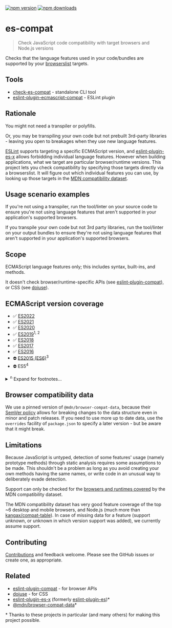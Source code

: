 <!-- prettier-ignore-start -->
[![npm version](https://badge.fury.io/js/eslint-plugin-ecmascript-compat.svg)](https://badge.fury.io/js/eslint-plugin-ecmascript-compat)
[![npm downloads](https://img.shields.io/npm/dm/eslint-plugin-ecmascript-compat.svg)](http://www.npmtrends.com/eslint-plugin-ecmascript-compat)
<!-- prettier-ignore-end -->

# es-compat

> Check JavaScript code compatibility with target browsers and Node.js versions

Checks that the language features used in your code/bundles are supported by your [browserslist](https://github.com/browserslist/browserslist) targets.

## Tools

- [check-es-compat](/packages/check-es-compat/README.md) - standalone CLI tool
- [eslint-plugin-ecmascript-compat](/packages/eslint-plugin-ecmascript-compat/README.md) - ESLint plugin

## Rationale

You might not need a transpiler or polyfills.

Or, you may be transpiling your own code but not prebuilt 3rd-party libraries - leaving you open to breakages when they use new language features.

[ESLint](https://eslint.org) supports targeting a specific ECMAScript version, and [eslint-plugin-es-x](https://github.com/eslint-community/eslint-plugin-es-x) allows forbidding individual language features. However when building applications, what we target are particular browser/runtime versions. This project lets you check compatibility by specifying those targets directly via a browserslist. It will figure out which individual features you can use, by looking up those targets in the [MDN compatibility dataset](https://github.com/mdn/browser-compat-data).

## Usage scenario examples

If you're not using a transpiler, run the tool/linter on your source code to ensure you're not using language features that aren't supported in your application's supported browsers.

If you transpile your own code but not 3rd party libraries, run the tool/linter on your output bundles to ensure they're not using language features that aren't supported in your application's supported browsers.

## Scope

ECMAScript language features only; this includes syntax, built-ins, and methods.

It doesn't check browser/runtime-specific APIs (see [eslint-plugin-compat](https://github.com/amilajack/eslint-plugin-compat)), or CSS (see [doiuse](https://github.com/anandthakker/doiuse)).

## ECMAScript version coverage

- ✅ [ES2022](https://exploringjs.com/impatient-js/ch_new-javascript-features.html#new-in-es2022)
- ✅ [ES2021](https://v8.dev/features/tags/es2021)
- ✅ [ES2020](https://v8.dev/features/tags/es2020)
- ✅ [ES2019](https://flaviocopes.com/es2019)<sup>1, 2</sup>
- ✅ [ES2018](https://flaviocopes.com/es2018)
- ✅ [ES2017](https://flaviocopes.com/es2017)
- ✅ [ES2016](https://flaviocopes.com/es2016)
- ⛔ [ES2015 (ES6)](https://flaviocopes.com/es6)<sup>3</sup>
- ⛔ ES5<sup>4</sup>

<details>
<summary><sup>n</sup> Expand for footnotes...</summary>

<sup>1</sup> Excluding features not statically detectable: revised `Function.prototype.toString`, stable `Array.prototype.sort`, well-formed `JSON.stringify`.

<sup>2</sup> Excluding `Symbol.prototype.description`; as a debug feature, it's not worth the false positives that arise due to its name and not being a method.

<sup>3</sup> ES2015 (ES6) is out of scope; it's been [supported](https://caniuse.com/#feat=es6) by evergreen browsers for many years. Assisting you to continue supporting [IE11](https://death-to-ie11.com/) is not a goal of this tool.

<sup>4</sup> ES5 is out of scope; it's over 10 years old and [supported](https://caniuse.com/es6#feat=es5) even in IE10.

</details>

## Browser compatibility data

We use a pinned version of `@mdn/browser-compat-data`, because their [SemVer policy](https://github.com/mdn/browser-compat-data#semantic-versioning-policy) allows for breaking changes to the data structure even in minor and patch releases. If you need to use more up to date data, use the `overrides` facility of `package.json` to specify a later version - but be aware that it might break.

## Limitations

Because JavaScript is untyped, detection of some features' usage (namely prototype methods) through static analysis requires some assumptions to be made. This shouldn't be a problem as long as you avoid creating your own methods having the same names, or write code in an unusual way to deliberately evade detection.

Support can only be checked for the [browsers and runtimes covered](https://github.com/mdn/browser-compat-data/tree/main/browsers) by the MDN compatibility dataset.

The MDN compatibility dataset has very good feature coverage of the top ~6 desktop and mobile browsers, and Node.js (much more than [kangax/compat-table](https://github.com/kangax/compat-table)). In case of missing data for a feature (support unknown, or unknown in which version support was added), we currently assume support.

## Contributing

[Contributions](CONTRIBUTING.md) and feedback welcome. Please see the GitHub issues or create one, as appropriate.

## Related

- [eslint-plugin-compat](https://github.com/amilajack/eslint-plugin-compat) - for browser APIs
- [doiuse](https://github.com/anandthakker/doiuse) - for CSS
- [eslint-plugin-es-x](https://github.com/eslint-community/eslint-plugin-es-x) (formerly [eslint-plugin-es](https://github.com/mysticatea/eslint-plugin-es))\*
- [@mdn/browser-compat-data](https://github.com/mdn/browser-compat-data)\*

\* Thanks to these projects in particular (and many others) for making this project possible.
